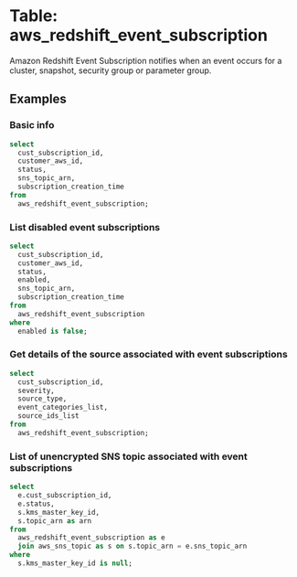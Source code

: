 # Table: aws_redshift_event_subscription

Amazon Redshift Event Subscription notifies when an event occurs for a cluster, snapshot, security group or parameter group.

## Examples

### Basic info

```sql
select
  cust_subscription_id,
  customer_aws_id,
  status,
  sns_topic_arn,
  subscription_creation_time
from
  aws_redshift_event_subscription;
```


### List disabled event subscriptions

```sql
select
  cust_subscription_id,
  customer_aws_id,
  status,
  enabled,
  sns_topic_arn,
  subscription_creation_time
from
  aws_redshift_event_subscription
where
  enabled is false;
```


### Get details of the source associated with event subscriptions

```sql
select
  cust_subscription_id,
  severity,
  source_type,
  event_categories_list,
  source_ids_list
from
  aws_redshift_event_subscription;
```


### List of unencrypted SNS topic associated with event subscriptions

```sql
select
  e.cust_subscription_id,
  e.status,
  s.kms_master_key_id,
  s.topic_arn as arn
from
  aws_redshift_event_subscription as e
  join aws_sns_topic as s on s.topic_arn = e.sns_topic_arn
where
  s.kms_master_key_id is null;
```